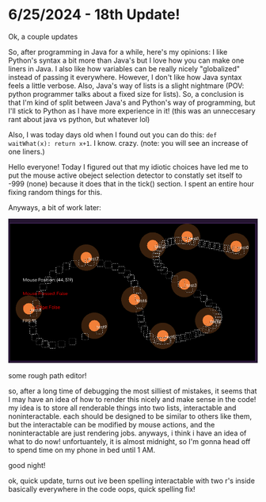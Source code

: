 # 6/25/2024 - 18th Update!

Ok, a couple updates

So, after programming in Java for a while, here's my opinions: I like Python's syntax a bit more than Java's but I love how you can make one liners in Java. I also like how variables can be really nicely "globalized" instead of passing it everywhere. However, I don't like how Java syntax feels a little verbose. Also, Java's way of lists is a slight nightmare (POV: python programmer talks about a fixed size for lists). So, a conclusion is that I'm kind of split between Java's and Python's way of programming, but I'll stick to Python as I have more experience in it! (this was an unneccesary rant about java vs python, but whatever lol)

Also, I was today days old when I found out you can do this: `def waitWhat(x): return x+1`. I know. crazy. (note: you will see an increase of one liners.)

Hello everyone! Today I figured out that my idiotic choices have led me to put the mouse active obeject selection detector to constatly set itself to -999 (none) because it does that in the tick() section. I spent an entire hour fixing random things for this.

Anyways, a bit of work later:

![woohoo](</updatelogs/images/06252024 - 1.png>)

some rough path editor!

so, after a long time of debugging the most silliest of mistakes, it seems that I may have an idea of how to render this nicely and make sense in the code! my idea is to store all renderable things into two lists, interactable and noninteractable. each should be designed to be similar to others like them, but the interactable can be modified by mouse actions, and the noninteractable are just rendering jobs. anyways, i think i have an idea of what to do now! unfortuantely, it is almost midnight, so I'm gonna head off to spend time on my phone in bed until 1 AM.

good night!

ok, quick update, turns out ive been spelling interactable with two r's inside basically everywhere in the code oops, quick spelling fix!